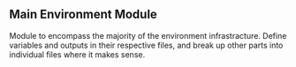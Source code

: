 ## Main Environment Module

Module to encompass the majority of the environment infrastracture.
Define variables and outputs in their respective files, and break up other parts into individual files where it makes sense.